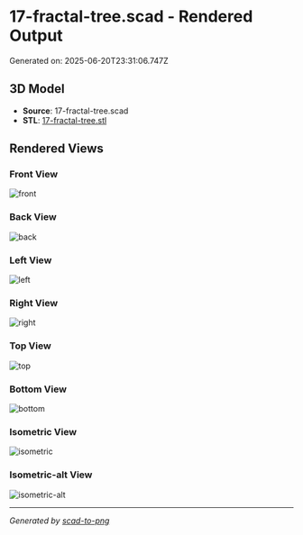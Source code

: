 # 17-fractal-tree.scad - Rendered Output

Generated on: 2025-06-20T23:31:06.747Z

## 3D Model

- **Source**: 17-fractal-tree.scad
- **STL**: [17-fractal-tree.stl](./17-fractal-tree.stl)

## Rendered Views

### Front View
![front](./front.png)

### Back View
![back](./back.png)

### Left View
![left](./left.png)

### Right View
![right](./right.png)

### Top View
![top](./top.png)

### Bottom View
![bottom](./bottom.png)

### Isometric View
![isometric](./isometric.png)

### Isometric-alt View
![isometric-alt](./isometric-alt.png)

---
*Generated by [scad-to-png](https://github.com/imjasonh/scad-to-png)*
